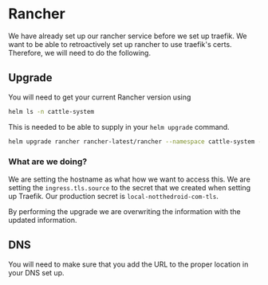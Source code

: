 # Rancher
We have already set up our rancher service before we set up traefik. We want to be able to retroactively set up rancher to use traefik's certs. Therefore, we will need to do the following.

## Upgrade
You will need to get your current Rancher version using
```bash
helm ls -n cattle-system
```
This is needed to be able to supply in your `helm upgrade` command.

```bash
helm upgrade rancher rancher-latest/rancher --namespace cattle-system --set hostname=rancher.local.notthedroid.com --set ingress.tls.source=local-notthedroid-com-tls --version v2.10.1
```

### What are we doing?
We are setting the hostname as what how we want to access this. We are setting the `ingress.tls.source` to the secret that we created when setting up Traefik. Our production secret is `local-notthedroid-com-tls`. 

By performing the upgrade we are overwriting the information with the updated information.

## DNS
You will need to make sure that you add the URL to the proper location in your DNS set up.

